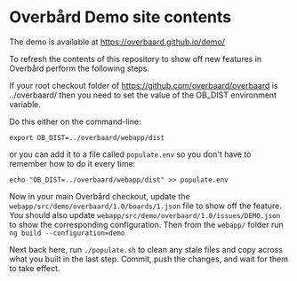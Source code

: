 # Overbård Demo site contents

The demo is available at https://overbaard.github.io/demo/

To refresh the contents of this repository to show off new features in Overbård perform the following steps.

If your root checkout folder of https://github.com/overbaard/overbaard is ../overbaard/ then you need to set the value of the OB_DIST environment variable.

Do this either on the command-line:
```
export OB_DIST=../overbaard/webapp/dist
```
or you can add it to a file called `populate.env` so you don't have to remember how to do it every time:
```
echo "OB_DIST=../overbaard/webapp/dist" >> populate.env
```

Now in your main Overbård checkout, update the `webapp/src/demo/overbaard/1.0/boards/1.json` file  to show off the feature. 
You should also update `webapp/src/demo/overbaard/1.0/issues/DEMO.json` to show the corresponding configuration. 
Then from the `webapp/` folder run `ng build --configuration=demo`

Next back here, run `./populate.sh` to clean any stale files and copy across what you built in the last step.
Commit, push the changes, and wait for them to take effect.
